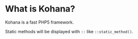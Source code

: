 # What is Kohana?

Kohana is a fast PHP5 framework.

Static methods will be displayed with <code>::</code> like <code>::static_method()</code>.